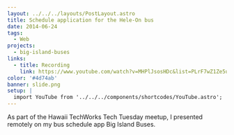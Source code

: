 ```yaml
---
layout: ../../../layouts/PostLayout.astro
title: Schedule application for the Hele-On bus
date: 2014-06-24
tags:
  - Web
projects:
  - big-island-buses
links:
  - title: Recording
    link: https://www.youtube.com/watch?v=MHPlJsosHDc&list=PLrF7wZ1Ze5uH1xudf--exufrlgCVCE3n6&index=4&t=0s
color: '#4d74ab'
banner: slide.png
setup: |
  import YouTube from '../../../components/shortcodes/YouTube.astro';
---
```


As part of the Hawaii TechWorks Tech Tuesday meetup, I presented remotely on my bus schedule app Big Island Buses.

<YouTube id="MHPlJsosHDc" />
